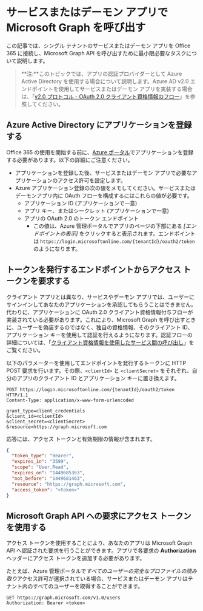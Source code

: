 # <a name="call-microsoft-graph-in-a-service-or-daemon-app"></a>サービスまたはデーモン アプリで Microsoft Graph を呼び出す

この記事では、シングル テナントのサービスまたはデーモン アプリを Office 365 に接続し、Microsoft Graph API を呼び出すために最小限必要なタスクについて説明します。

> **注:**このトピックでは、アプリの認証プロバイダーとして Azure Active Directory を使用する場合について説明します。Azure AD v2.0 エンドポイントを使用してサービスまたはデーモン アプリを実装する場合は、「<a href="https://azure.microsoft.com/en-us/documentation/articles/active-directory-v2-protocols-oauth-client-creds/" target="_newtab">v2.0 プロトコル - OAuth 2.0 クライアント資格情報のフロー</a>」を参照してください。

## <a name="register-the-application-in-azure-active-directory"></a>Azure Active Directory にアプリケーションを登録する

Office 365 の使用を開始する前に、[Azure ポータル](https://portal.azure.com)でアプリケーションを登録する必要があります。以下の詳細にご注意ください。

- アプリケーションを登録した後、サービスまたはデーモン アプリで必要なアプリケーションのアクセス許可を設定します。
- Azure アプリケーション登録の次の値をメモしてください。サービスまたはデーモンアプリ内に OAuth フローを構成するにはこれらの値が必要です。
    * アプリケーション ID (アプリケーションで一意)
    * アプリ キー、またはシークレット (アプリケーションで一意)
    * アプリの OAuth 2.0 のトークン エンドポイント
      * この値は、Azure 管理ポータルでアプリのページの下部にある *[エンドポイントの表示]* をクリックすると表示されます。エンドポイントは `https://login.microsoftonline.com/{tenantId}/oauth2/token` のようになります。

## <a name="request-an-access-token-from-the-token-issuing-endpoint"></a>トークンを発行するエンドポイントからアクセス トークンを要求する

クライアント アプリとは異なり、サービスやデーモン アプリでは、ユーザーにサインインしてあなたのアプリケーションを承認してもらうことはできません。代わりに、アプリケーションに OAuth 2.0 クライアント資格情報付与フローが実装されている必要があります。これにより、Microsoft Graph を呼び出すときに、ユーザーを偽装するのではなく、独自の資格情報、そのクライアント ID、アプリケーション キーを使用して認証を行えるようになります。認証フローの詳細については、「[クライアント資格情報を使用したサービス間の呼び出し](https://docs.microsoft.com/en-us/azure/active-directory/develop/active-directory-protocols-oauth-service-to-service)」をご覧ください。

以下のパラメーターを使用してエンドポイントを発行するトークンに HTTP POST 要求を行います。その際、`<clientId>` と `<clientSecret>` をそれぞれ、自分のアプリのクライアント ID とアプリケーション キーに置き換えます。

```http
POST https://login.microsoftonline.com/{tenantId}/oauth2/token HTTP/1.1
Content-Type: application/x-www-form-urlencoded

grant_type=client_credentials
&client_id=<clientId>
&client_secret=<clientSecret>
&resource=https://graph.microsoft.com
```

応答には、アクセス トークンと有効期限の情報が含まれます。

```json
{ 
  "token_type": "Bearer",
  "expires_in": "3599",
  "scope": "User.Read",
  "expires_on": "1449685363",
  "not_before": "1449681463",
  "resource": "https://graph.microsoft.com",
  "access_token": "<token>"
}
```

## <a name="use-the-access-token-in-a-request-to-the-microsoft-graph-api"></a>Microsoft Graph API への要求にアクセス トークンを使用する

アクセス トークンを使用することにより、あなたのアプリは Microsoft Graph API へ認証された要求を行うことができます。アプリで各要求の **Authorization** ヘッダーにアクセス トークンを追加する必要があります。

たとえば、Azure 管理ポータルで*すべてのユーザーの完全なプロファイルの読み取り*アクセス許可が選択されている場合、サービスまたはデーモン アプリはテナント内のすべてのユーザーを取得することができます。 

```http
GET https://graph.microsoft.com/v1.0/users
Authorization: Bearer <token>
```
